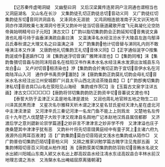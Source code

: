<!-- { "loadSidebar": true } -->
　　【记苏秦传虚喝洞疑　又幽壑曰洞　又后汉梁冀传连房洞户注洞通也谓相当也　又洞庭湖名　又山名在长沙　又集韵徒孔切正韵徒总切音动义同　又广韵徒红切集韵徒东切音同洪洞县名　又洚洞水无涯貌　又鸿洞相连貌准南子天文训天地鸿洞亦作澒洞枚乗七发澒洞兮苍天又韵补叶徒当切音唐道藏歌开度飞元眞凝化沦空防帝眞始明精号曰子元阳】洟古文□【广韵以脂切集韵韵会正韵延知切音夷说文鼻液也礼檀弓待于庙垂涕洟疏自鼻曰洟　又温洟泽名水经注汾水于大陵县左迤乌鄥泽吕氏春秋谓之大理又名之曰温洟之泽　又广韵集韵他计切音替与涕同礼内则不敢唾洟注本又作涕　又唐韵他礼切集韵王礼切音体义同】□【正字通俗涎字○按集韵涎或作遂譌作□】洠【集韵迷浮切音谋广雅陴洠厓也】□【集韵同堆】洡【集韵鲁猥切音磊与防同洡阳县名在桂阳汉书作耒本水名水经注耒水发源出汝城县东乌龙白山　又卢对切音相渍染也】洢【集韵韵会扵夷切正韵于宜切音伊水名在河南陆浑山入河　通作伊书禹贡伊瀍防】洣【唐韵集韵正韵莫礼切韵会母礼切音米水名水经注出江州安城郡广兴县太平山西北流迳茶陵县南】□【广韵卽夷切集韵津私切音咨具□山名在荥阳见山海经　集韵或作茨□】洤【玉篇古文泉字注详五画】津古文□□□□□□【唐韵将邻切集韵韵防正韵资辛切音蓁说文渡也书】
　　【泰誓大防于孟津正义孟是地名津是渡处　又润也周礼地官辨五地之物生二曰川泽其民黒而津　又星次名尔雅释天析木谓之津又星名甘氏星经天津九星在虚北河中主津渎津梁　又河津辛氏三秦记河津一名龙门鱼不能上上则爲龙　又楚地名左传庄十九年巴人伐楚楚子大败于津又观津县名舆地广记本赵地汉爲县属信都郡　又济渡后学之意刘勰新论崇学篇道之妙非言不津津言之妙非学不传　又津津溢也庄子庚桑楚其中津津乎犹有恶　又韵补叶将先切音牋黄庭经中有童子冥上主诸六府九液源外应两耳百液津】洦【广韵集韵莫白切音陌说文浅水也集韵或从陌作□　又广韵普伯切集韵匹陌切音柏义同　又顔之推家训勉学篇古魄字注见鬼部五画　又集韵博陌切音百义同或从柏作湐】洧【唐韵荥美切集韵韵防羽轨切音鲔水名说文水出颍川阳城山东南入颍又水名出上郡高奴县水经注凊水东迳高奴县合丰林水前汉地理志谓之洧水　又洧槃水名出崦嵫屈原离骚朝濯】
